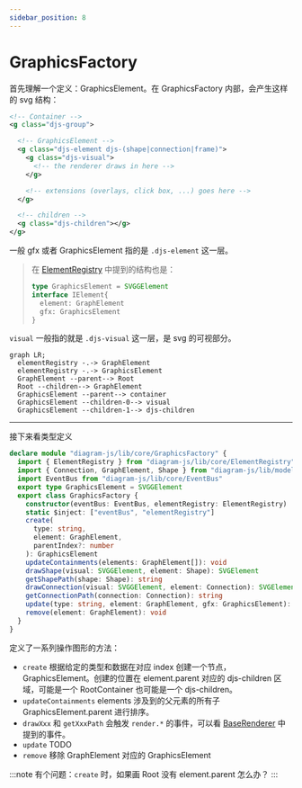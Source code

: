 ```yaml
---
sidebar_position: 8
---
```

# GraphicsFactory

首先理解一个定义：GraphicsElement。在 GraphicsFactory 内部，会产生这样的 svg 结构：

```xml
<!-- Container -->
<g class="djs-group">

  <!-- GraphicsElement -->
  <g class="djs-element djs-(shape|connection|frame)">
    <g class="djs-visual">
      <!-- the renderer draws in here -->
    </g>

    <!-- extensions (overlays, click box, ...) goes here -->
  </g>

  <!-- children -->
  <g class="djs-children"></g>
</g>
```

一般 gfx 或者 GraphicsElement 指的是 `.djs-element` 这一层。

> 在 [ElementRegistry](./element-registry) 中提到的结构也是：
>
> ```ts
> type GraphicsElement = SVGGElement
> interface IElement{
>   element: GraphElement
>   gfx: GraphicsElement
> }
> ```

`visual` 一般指的就是 `.djs-visual` 这一层，是 svg 的可视部分。

```mermaid
graph LR;
  elementRegistry -.-> GraphElement
  elementRegistry -.-> GraphicsElement
  GraphElement --parent--> Root
  Root --children--> GraphElement
  GraphicsElement --parent--> container
  GraphicsElement --children-0--> visual
  GraphicsElement --children-1--> djs-children
```

---

接下来看类型定义

```ts
declare module "diagram-js/lib/core/GraphicsFactory" {
  import { ElementRegistry } from "diagram-js/lib/core/ElementRegistry"
  import { Connection, GraphElement, Shape } from "diagram-js/lib/model"
  import EventBus from "diagram-js/lib/core/EventBus"
  export type GraphicsElement = SVGGElement
  export class GraphicsFactory {
    constructor(eventBus: EventBus, elementRegistry: ElementRegistry)
    static $inject: ["eventBus", "elementRegistry"]
    create(
      type: string,
      element: GraphElement,
      parentIndex?: number
    ): GraphicsElement
    updateContainments(elements: GraphElement[]): void
    drawShape(visual: SVGGElement, element: Shape): SVGElement
    getShapePath(shape: Shape): string
    drawConnection(visual: SVGGElement, element: Connection): SVGElement
    getConnectionPath(connection: Connection): string
    update(type: string, element: GraphElement, gfx: GraphicsElement): void
    remove(element: GraphElement): void
  }
}
```

定义了一系列操作图形的方法：

- `create` 根据给定的类型和数据在对应 index 创建一个节点，GraphicsElement。创建的位置在 element.parent 对应的 djs-children 区域，可能是一个 RootContainer 也可能是一个 djs-children。
- `updateContainments` elements 涉及到的父元素的所有子 GraphicsElement.parent 进行排序。
- `drawXxx` 和 `getXxxPath` 会触发 `render.*` 的事件，可以看 [BaseRenderer](./base-renderer) 中提到的事件。
- `update` TODO
- `remove` 移除 GraphElement 对应的 GraphicsElement

:::note
有个问题：`create` 时，如果画 Root 没有 element.parent 怎么办？
:::

